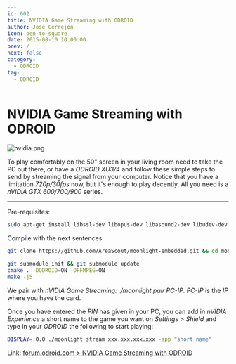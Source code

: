 ```yaml
---
id: 602
title: NVIDIA Game Streaming with ODROID
author: Jose Cerrejon
icon: pen-to-square
date: 2015-08-10 10:00:00
prev: /
next: false
category:
  - ODROID
tag:
  - ODROID
---
```


# NVIDIA Game Streaming with ODROID

![nvidia.png](/images/2015/08/nvidia.png)

To play comfortably on the 50" screen in your living room need to take the PC out there, or have a *ODROID XU3/4* and follow these simple steps to send by streaming the signal from your computer. Notice that you have a limitation *720p/30fps* now, but it's enough to play decently. All you need is a *nVIDIA GTX 600/700/900* series.

- - -
Pre-requisites:

```bash
sudo apt-get install libssl-dev libopus-dev libasound2-dev libudev-dev libavahi-client-dev libcurl4-openssl-dev libevdev-dev libavcodec-ffmpeg-dev libavutil-ffmpeg-dev libswscale-ffmpeg-dev
```

Compile with the next sentences:

```bash
git clone https://github.com/AreaScout/moonlight-embedded.git && cd moonlight-embedded

git submodule init && git submodule update
cmake . -DODROID=ON -DFFMPEG=ON
make -j5
```

We pair with *nVIDIA Game Streaming: ./moonlight pair PC-IP*. *PC-IP* is the *IP* where you have the card.

Once you have entered the *PIN* has given in your PC, you can add in *nVIDIA Experience* a short name to the game you want on *Settings > Shield* and type in your *ODROID* the following to start playing:

```bash
DISPLAY=:0.0 ./moonlight stream xxx.xxx.xxx.xxx -app "short name"
```

Link: [forum.odroid.com > NVIDIA Game Streaming with ODROID](http://forum.odroid.com/viewtopic.php?f=91&t=15456)
